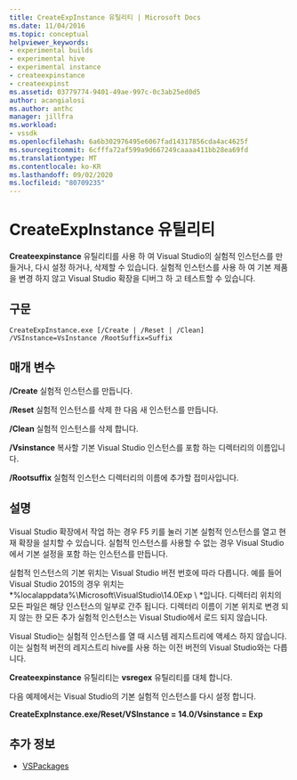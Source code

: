 ```yaml
---
title: CreateExpInstance 유틸리티 | Microsoft Docs
ms.date: 11/04/2016
ms.topic: conceptual
helpviewer_keywords:
- experimental builds
- experimental hive
- experimental instance
- createexpinstance
- createexpinst
ms.assetid: 03779774-9401-49ae-997c-0c3ab25ed0d5
author: acangialosi
ms.author: anthc
manager: jillfra
ms.workload:
- vssdk
ms.openlocfilehash: 6a6b302976495e6067fad14317856cda4ac4625f
ms.sourcegitcommit: 6cfffa72af599a9d667249caaaa411bb28ea69fd
ms.translationtype: MT
ms.contentlocale: ko-KR
ms.lasthandoff: 09/02/2020
ms.locfileid: "80709235"
---
```

# <a name="createexpinstance-utility"></a>CreateExpInstance 유틸리티
**Createexpinstance** 유틸리티를 사용 하 여 Visual Studio의 실험적 인스턴스를 만들거나, 다시 설정 하거나, 삭제할 수 있습니다. 실험적 인스턴스를 사용 하 여 기본 제품을 변경 하지 않고 Visual Studio 확장을 디버그 하 고 테스트할 수 있습니다.

## <a name="syntax"></a>구문

```
CreateExpInstance.exe [/Create | /Reset | /Clean] /VSInstance=VsInstance /RootSuffix=Suffix
```

## <a name="parameters"></a>매개 변수
 **/Create** 실험적 인스턴스를 만듭니다.

 **/Reset** 실험적 인스턴스를 삭제 한 다음 새 인스턴스를 만듭니다.

 **/Clean** 실험적 인스턴스를 삭제 합니다.

 **/Vsinstance** 복사할 기본 Visual Studio 인스턴스를 포함 하는 디렉터리의 이름입니다.

 **/Rootsuffix** 실험적 인스턴스 디렉터리의 이름에 추가할 접미사입니다.

## <a name="remarks"></a>설명
 Visual Studio 확장에서 작업 하는 경우 F5 키를 눌러 기본 실험적 인스턴스를 열고 현재 확장을 설치할 수 있습니다. 실험적 인스턴스를 사용할 수 없는 경우 Visual Studio에서 기본 설정을 포함 하는 인스턴스를 만듭니다.

 실험적 인스턴스의 기본 위치는 Visual Studio 버전 번호에 따라 다릅니다. 예를 들어 Visual Studio 2015의 경우 위치는 *%localappdata%\Microsoft\VisualStudio\14.0Exp \\ *입니다. 디렉터리 위치의 모든 파일은 해당 인스턴스의 일부로 간주 됩니다. 디렉터리 이름이 기본 위치로 변경 되지 않는 한 모든 추가 실험적 인스턴스는 Visual Studio에서 로드 되지 않습니다.

 Visual Studio는 실험적 인스턴스를 열 때 시스템 레지스트리에 액세스 하지 않습니다. 이는 실험적 버전의 레지스트리 hive를 사용 하는 이전 버전의 Visual Studio와는 다릅니다.

 **Createexpinstance** 유틸리티는 **vsregex** 유틸리티를 대체 합니다.

 다음 예제에서는 Visual Studio의 기본 실험적 인스턴스를 다시 설정 합니다.

 **CreateExpInstance.exe/Reset/VSInstance = 14.0/Vsinstance = Exp**

## <a name="see-also"></a>추가 정보
- [VSPackages](../../extensibility/internals/vspackages.md)
